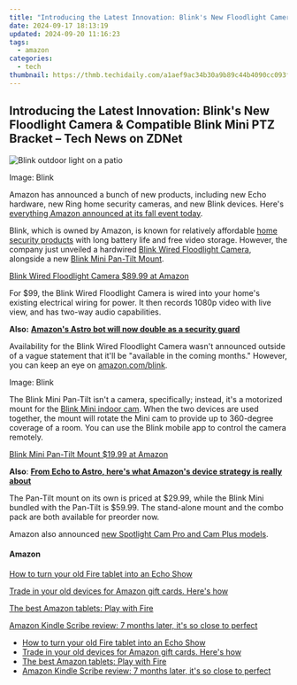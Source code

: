 ```yaml
---
title: "Introducing the Latest Innovation: Blink's New Floodlight Camera & Compatible Blink Mini PTZ Bracket – Tech News on ZDNet"
date: 2024-09-17 18:13:19
updated: 2024-09-20 11:16:23
tags:
  - amazon
categories:
  - tech
thumbnail: https://thmb.techidaily.com/a1aef9ac34b30a9b89c44b4090cc093f70a661d81b3d63d1adb081d4443463d3.jpg
---
```


## Introducing the Latest Innovation: Blink's New Floodlight Camera & Compatible Blink Mini PTZ Bracket – Tech News on ZDNet

![Blink outdoor light on a patio](https://www.zdnet.com/a/img/resize/55bd74a9a93efa9c0c6c0fd74539ba42cb7af79a/2022/09/27/436d924c-0d03-43ea-a8d9-f19ac04109b3/blink-superior-lifestyles-patio-shot3.jpg?auto=webp&width=1280)

Image: Blink

Amazon has announced a bunch of new products, including new Echo hardware, new Ring home security cameras, and new Blink devices. Here's [everything Amazon announced at its fall event today](https://www.zdnet.com/home-and-office/smart-home/everything-amazon-just-announced-and-how-to-buy-it-all/).

Blink, which is owned by Amazon, is known for relatively affordable [home security products](https://buy.geni.us/Proxy.ashx?TSID=368250&GR%5FURL=https%3A%2F%2Fwww.amazon.com%2FBlink-Outdoor-Wireless-Security-Camera-3cam%2Fdp%2FB086DKSHQ4%2F%3Ftag%3Dzd-buy-button-20%26ascsubtag%3D%5F%5FCOM%5FCLICK%5FID%5F%5F%7C6008dfe7-5099-4a58-aae0-16863f750425%7Cdtp&dtb=1) with long battery life and free video storage. However, the company just unveiled a hardwired [Blink Wired Floodlight Camera](https://buy.geni.us/Proxy.ashx?TSID=368250&GR%5FURL=https%3A%2F%2Fwww.amazon.com%2FBlink-Wired-Floodlight-Camera%2Fdp%2FB0B5VLCL1N%2F%3Ftag%3Dzd-buy-button-20%26ascsubtag%3D%5F%5FCOM%5FCLICK%5FID%5F%5F%7C6008dfe7-5099-4a58-aae0-16863f750425%7Cdtp&dtb=1), alongside a new [Blink Mini Pan-Tilt Mount](https://buy.geni.us/Proxy.ashx?TSID=368250&GR%5FURL=https%3A%2F%2Fwww.amazon.com%2FBlink-Mini-Pan-Tilt-Camera-White%2Fdp%2FB09N6YCT3Y%2F%3Ftag%3Dzd-buy-button-20%26ascsubtag%3D%5F%5FCOM%5FCLICK%5FID%5F%5F%7C6008dfe7-5099-4a58-aae0-16863f750425%7Cdtp&dtb=1). 

[Blink Wired Floodlight Camera $89.99 at Amazon](https://buy.geni.us/Proxy.ashx?TSID=368250&GR%5FURL=https%3A%2F%2Fwww.amazon.com%2Fdp%2FB0B5VLCL1N%2Fref%3Dasc%5Fdf%5FB0B5VLCL1N1724929200000%3Fcreative%3D395261%26creativeASIN%3DB0B5VLCL1N%26linkCode%3Dasn%26tag%3Dzd-buy-button-20%26ascsubtag%3D%5F%5FCOM%5FCLICK%5FID%5F%5F%7C6008dfe7-5099-4a58-aae0-16863f750425%7Cdtp&dtb=1)

For $99, the Blink Wired Floodlight Camera is wired into your home's existing electrical wiring for power. It then records 1080p video with live view, and has two-way audio capabilities. 

**Also:** [**Amazon's Astro bot will now double as a security guard**](https://www.zdnet.com/article/amazons-friendly-robot-helper-astro-will-now-double-as-a-security-guard-for-your-business/)

Availability for the Blink Wired Floodlight Camera wasn't announced outside of a vague statement that it'll be "available in the coming months." However, you can keep an eye on [amazon.com/blink](https://buy.geni.us/Proxy.ashx?TSID=368250&GR%5FURL=https%3A%2F%2Famazon.com%2Fblink%3Ftag%3Dzd-buy-button-20%26ascsubtag%3D%5F%5FCOM%5FCLICK%5FID%5F%5F%7C6008dfe7-5099-4a58-aae0-16863f750425%7Cdtp&dtb=1).

Image: Blink

The Blink Mini Pan-Tilt isn't a camera, specifically; instead, it's a motorized mount for the [Blink Mini indoor cam](https://buy.geni.us/Proxy.ashx?TSID=368250&GR%5FURL=https%3A%2F%2Fwww.amazon.com%2FBlink-Mini-White-1Cam%2Fdp%2FB07X6C9RMF%2F%3Ftag%3Dzd-buy-button-20%26ascsubtag%3D%5F%5FCOM%5FCLICK%5FID%5F%5F%7C6008dfe7-5099-4a58-aae0-16863f750425%7Cdtp&dtb=1). When the two devices are used together, the mount will rotate the Mini cam to provide up to 360-degree coverage of a room. You can use the Blink mobile app to control the camera remotely. 

[Blink Mini Pan-Tilt Mount $19.99 at Amazon](https://buy.geni.us/Proxy.ashx?TSID=368250&GR%5FURL=https%3A%2F%2Fwww.amazon.com%2Fdp%2FB08Z6MHCBW%3FlinkCode%3Dogi%26th%3D1%26psc%3D1%26tag%3Dzd-buy-button-20%26ascsubtag%3D%5F%5FCOM%5FCLICK%5FID%5F%5F%7C6008dfe7-5099-4a58-aae0-16863f750425%7Cdtp&dtb=1)

**Also**: [**From Echo to Astro, here's what Amazon's device strategy is really about**](https://www.zdnet.com/home-and-office/smart-home/amazons-device-ecosystem-is-vast-heres-why-its-going-to-get-even-bigger/)

The Pan-Tilt mount on its own is priced at $29.99, while the Blink Mini bundled with the Pan-Tilt is $59.99\. The stand-alone mount and the combo pack are both available for preorder now.

Amazon also announced [new Spotlight Cam Pro and Cam Plus models](https://www.zdnet.com/home-and-office/smart-home/ring-spotlight-cam-pro-release-date-price-how-to-buy-amazon/).

#### Amazon

[How to turn your old Fire tablet into an Echo Show](https://www.zdnet.com/article/how-to-turn-your-old-fire-tablet-into-an-echo-show/ "How to turn your old Fire tablet into an Echo Show")

[Trade in your old devices for Amazon gift cards. Here's how](https://www.zdnet.com/article/you-can-trade-in-old-electronics-for-amazon-gift-cards-heres-how-it-works/ "Trade in your old devices for Amazon gift cards. Here's how")

[The best Amazon tablets: Play with Fire](https://www.zdnet.com/article/best-amazon-tablet/ "The best Amazon tablets: Play with Fire")

[Amazon Kindle Scribe review: 7 months later, it's so close to perfect](https://www.zdnet.com/article/amazon-kindle-scribe-review/ "Amazon Kindle Scribe review: 7 months later, it's so close to perfect")

* [How to turn your old Fire tablet into an Echo Show](https://www.zdnet.com/article/how-to-turn-your-old-fire-tablet-into-an-echo-show/ "How to turn your old Fire tablet into an Echo Show")
* [Trade in your old devices for Amazon gift cards. Here's how](https://www.zdnet.com/article/you-can-trade-in-old-electronics-for-amazon-gift-cards-heres-how-it-works/ "Trade in your old devices for Amazon gift cards. Here's how")
* [The best Amazon tablets: Play with Fire](https://www.zdnet.com/article/best-amazon-tablet/ "The best Amazon tablets: Play with Fire")
* [Amazon Kindle Scribe review: 7 months later, it's so close to perfect](https://www.zdnet.com/article/amazon-kindle-scribe-review/ "Amazon Kindle Scribe review: 7 months later, it's so close to perfect")

<ins class="adsbygoogle"
     style="display:block"
     data-ad-format="autorelaxed"
     data-ad-client="ca-pub-7571918770474297"
     data-ad-slot="1223367746"></ins>



<ins class="adsbygoogle"
     style="display:block"
     data-ad-client="ca-pub-7571918770474297"
     data-ad-slot="8358498916"
     data-ad-format="auto"
     data-full-width-responsive="true"></ins>
